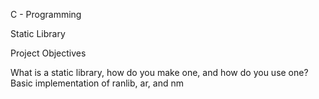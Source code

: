 C - Programming

Static Library

Project Objectives

What is a static library, how do you make one, and how do you use one?
Basic implementation of ranlib, ar, and nm
